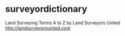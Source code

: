# surveyordictionary
Land Surveying Terms A to Z by Land Surveyors United http://landsurveyorsunited.com
